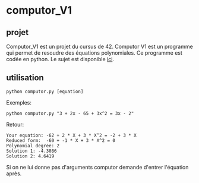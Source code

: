 # computor_V1

## projet
Computor_V1 est un projet du cursus de 42.
Computor V1 est un programme qui permet de resoudre des équations polynomiales. Ce programme est codée en python.
Le sujet est disponible [ici](https://github.com/tarama78/computor_V1/blob/master/computorv1.fr.pdf).

## utilisation
`python computor.py [equation]`

Exemples:

`python computor.py "3 + 2x - 65 + 3x^2 = 3x - 2"`

Retour:
```
Your equation: -62 + 2 * X + 3 * X^2 = -2 + 3 * X
Reduced form:  -60 + -1 * X + 3 * X^2 = 0
Polynomial degree: 2
Solution 1: -4.3086
Solution 2: 4.6419
```

Si on ne lui donne pas d'arguments computor demande d'entrer l'équation après.
